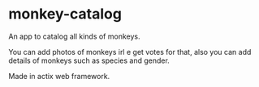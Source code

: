 # monkey-catalog
An app to catalog all kinds of monkeys.

You can add photos of monkeys irl e get votes for that, also you can add details of monkeys such as species and gender.

Made in actix web framework.
